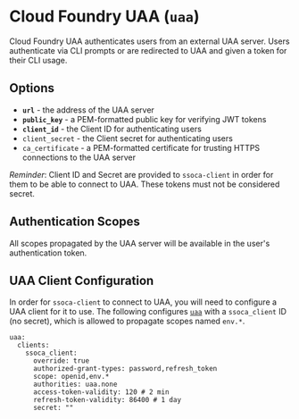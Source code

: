 # Cloud Foundry UAA (`uaa`)

Cloud Foundry UAA authenticates users from an external UAA server. Users authenticate via CLI prompts or are redirected to UAA and given a token for their CLI usage.


## Options

 * **`url`** - the address of the UAA server
 * **`public_key`** - a PEM-formatted public key for verifying JWT tokens
 * **`client_id`** - the Client ID for authenticating users
 * `client_secret` - the Client secret for authenticating users
 * `ca_certificate` - a PEM-formatted certificate for trusting HTTPS connections to the UAA server

*Reminder*: Client ID and Secret are provided to `ssoca-client` in order for them to be able to connect to UAA. These tokens must not be considered secret.


## Authentication Scopes

All scopes propagated by the UAA server will be available in the user's authentication token.


## UAA Client Configuration

In order for `ssoca-client` to connect to UAA, you will need to configure a UAA client for it to use. The following configures [`uaa`](https://bosh.io/jobs/uaa?source=github.com/cloudfoundry/uaa-release&version=67.0#p%3duaa.clients) with a `ssoca_client` ID (no secret), which is allowed to propagate scopes named `env.*`.

    uaa:
      clients:
        ssoca_client:
          override: true
          authorized-grant-types: password,refresh_token
          scope: openid,env.*
          authorities: uaa.none
          access-token-validity: 120 # 2 min
          refresh-token-validity: 86400 # 1 day
          secret: ""
